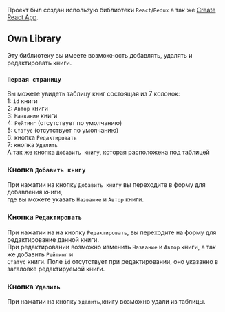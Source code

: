 Проект был создан использую библиотеки `React`/`Redux` а так же [Create React App](https://github.com/facebook/create-react-app). 
## Own Library
Эту библиотеку вы имеете возможность добавлять, удалять и редактировать книги.
### `Первая страницу`
Вы можете увидеть таблицу книг состоящая из 7 колонок: <br/>
1: `id` книги <br/>
2: `Автор` книги <br/>
3: `Название` книги <br/>
4: `Рейтинг` (отсутствует по умолчанию) <br/>
5: `Статус` (отсутствует по умолчанию) <br/>
6: кнопка `Редактировать` <br/>
7: кнопка `Удалить` <br/>
А так же кнопка `Добавить книгу`, которая расположена под таблицей  <br/>
### Кнопка `Добавить книгу`
При нажатии на кнопку `Добавить книгу` вы переходите в форму для добавления книги, <br/>
 где вы можете указать `Название` и `Автор` книги. <br/>
### Кнопка `Редактировать`
При нажатии на на кнопку  `Редактировать`, вы переходите на форму для редактирование данной книги. <br/>
При редактировании возможно изменить `Название` и `Автор` книги, а так же добавить `Рейтинг` и <br/>
`Статус` книги. Поле `id` отсутствует при редактировании, оно указанно в загаловке редактируемой книги.
### Кнопка `Удалить`
При нажатии на кнопку `Удалить`,книгу возможно удали из таблицы.
